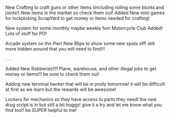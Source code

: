 New Crafting to craft guns or other items (including rolling some blunts and joints!)
New items in the market so check them out!
Added New mini games for lockpicking
ScrapYard to get money or items needed for crafting!


New system for some monthly maybe weekly fun!
Motorcycle Club Added!
Lots of stuff for PD!

Arcade system on the Pier! New Blips to show some new spots off! still more hidden around that you will need to find!!!

.
.
.

Added New Robberies!!!! Plane, warehouse, and other illegal jobs to get 
money or items!!! be sure to check them out!

Adding new terminal hacker that will be in prolly tomorrow! it will be difficult at first as we learn but the rewards will be awesome!

Lockers for mechanics so they have access to parts they need! the new drug script is in but still a bit buggy! give it a try and let me know what you find too!! be SUPER helpful to me!